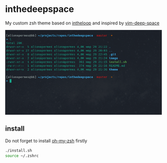 # inthedeepspace

My custom zsh theme based on [intheloop](https://github.com/ohmyzsh/ohmyzsh/wiki/Themes#user-content-intheloop) and inspired by [vim-deep-space](https://github.com/tyrannicaltoucan/vim-deep-space)

![screenshot.png](image/screenshot.png)

## install

Do not forget to install [oh-my-zsh](https://ohmyz.sh/) firstly

```sh
./install.sh
source ~/.zshrc
```

